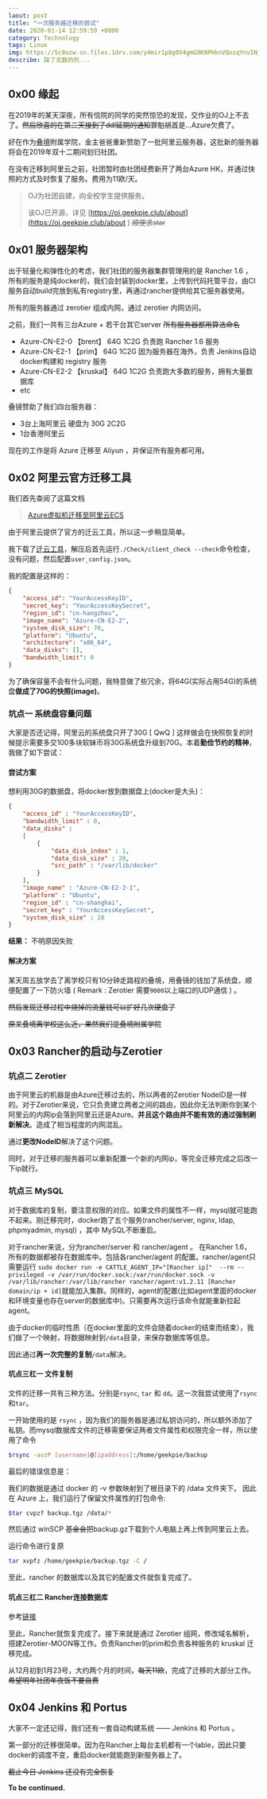 ```yaml
---
laout: post
title: "一次服务器迁移的尝试"
date: 2020-01-14 12:59:59 +0800
category: Technology
tags: Linux
img: https://5c8ozw.sn.files.1drv.com/y4mir1p8g0V4gmG9KNPHknVQozqYnvINjDau6z4QA-Hhic8O_-o7AyRw7TVp1Hrp_TTUMnq7sk90rIetYfGota354t-GU2d9cVV5mdH_RBvfYPxBgGncIleToT9gFPnsiD07A_rWTfXfQCJ924l5z8H8IkcQn4661SxgsBTsd4UDav1oJsU0m3coWiWJJfa4NCF3h_YUwDxFgmq-jS2D7Io3w?width=680&height=397&cropmode=none
describe: 踩了无数的坑...
---
```




## 0x00 缘起

在2019年的某天深夜，所有信院的同学的突然惊恐的发现，交作业的OJ上不去了。<del>然后欣喜的在第二天接到了ddl延期的通知</del>罪魁祸首是...Azure欠费了。



好在作为[叠境]([https://www.dgene.com](https://www.dgene.com/))附属学院，金主爸爸重新赞助了一批阿里云服务器，这批新的服务器将会在2019年双十二期间划归社团。



在没有迁移到阿里云之前，社团暂时由社团经费新开了两台Azure HK，并通过快照的方式及时恢复了服务。费用为11欧/天。



> OJ为社团自建，向全校学生提供服务。 
>
> 该OJ已开源，详见 [https://oj.geekpie.club/about](https://oj.geekpie.club/about )  <del>顺便求star</del>



## 0x01 服务器架构

出于轻量化和弹性化的考虑，我们社团的服务器集群管理用的是 Rancher 1.6 ，所有的服务是纯docker的，我们会封装到docker里，上传到代码托管平台，由CI服务自动build完放到私有registry里，再通过rancher提供给其它服务器使用。



所有的服务器通过 zerotier 组成内网，通过 zerotier 内网访问。




之前，我们一共有三台Azure + 若干台其它server <del>所有服务器都用算法命名</del>

- Azure-CN-E2-0 【brent﻿】            64G        1C2G        负责跑 Rancher 1.6  服务
- Azure-CN-E2-1 【prim﻿】             64G         1C2G        因为服务器在海外，负责 Jenkins自动docker构建和 registry 服务
- Azure-CN-E2-2 【kruskal﻿】         64G         1C2G        负责跑大多数的服务，拥有大量数据库
- etc



叠镜赞助了我们四台服务器：

- 3台上海阿里云 硬盘为 30G  2C2G
- 1台香港阿里云



现在的工作是将 Azure 迁移至 Aliyun ，并保证所有服务都可用。



## 0x02 阿里云官方迁移工具

我们首先查阅了这篇文档

> [Azure虚拟机迁移至阿里云ECS]( https://help.aliyun.com/document_detail/100959.html )



由于阿里云提供了官方的迁云工具，所以这一步稍显简单。



我下载了[迁云工具](https://help.aliyun.com/document_detail/62394.html?spm=a2c4g.11186623.2.18.6c1d7f90FuSH6T#section-twq-sxz-jfb)，解压后首先运行`./Check/client_check --check`命令检查，没有问题，然后配置` user_config.json `。

我的配置是这样的：

```json
{
    "access_id": "YourAccessKeyID",
    "secret_key": "YourAccessKeySecret",
    "region_id": "cn-hangzhou",
    "image_name": "Azure-CN-E2-2",
    "system_disk_size": 70,
    "platform": "Ubuntu",
    "architecture": "x86_64",
    "data_disks": [],
    "bandwidth_limit": 0
}
```

为了确保容量不会有什么问题，我特意做了些冗余，将64G(实际占用54G)的系统盘**做成了70G的快照(image)**。



### 坑点一    系统盘容量问题

大家是否还记得，阿里云的系统盘只开了30G [ QwQ ] 这样做会在快照恢复的时候提示需要多交100多块软妹币将30G系统盘升级到70G。本着**勤俭节约的精神**，我做了如下尝试： 



#### 尝试方案

想利用30G的数据盘，将docker放到数据盘上(docker是大头)：

```json
{
	"access_id" : "YourAccessKeyID",
	"bandwidth_limit" : 0,
	"data_disks" : 
	[
		{
			"data_disk_index" : 1,
			"data_disk_size" : 28,
			"src_path" : "/var/lib/docker"
		}
	],
	"image_name" : "Azure-CN-E2-2-1",
	"platform" : "Ubuntu",
	"region_id" : "cn-shanghai",
	"secret_key" : "YourAccessKeySecret",
	"system_disk_size" : 28
}

```

**结果：** 不明原因失败



#### 解决方案 

某天周五放学去了离学校只有10分钟走路程的叠境，用叠镜的钱加了系统盘，顺便配置了一下防火墙 ( Remark : Zerotier 需要`9000`以上端口的UDP通信 ) 。

<del>然后发现迁移过程中烧掉的流量钱可以扩好几次硬盘了</del>

<del>原来叠境离学校这么近，果然我们是叠境附属学院</del>




## 0x03 Rancher的启动与Zerotier

### 坑点二 Zerotier

由于阿里云的机器是由Azure迁移过去的，所以两者的Zerotier NodeID是一样的。对于Zerotier来说，它只负责建立两者之间的路由，因此你无法判断你到某个阿里云的内网ip会落到阿里云还是Azure。**并且这个路由并不能有效的通过强制刷新解决**。造成了相当程度的内网混乱。

通过**更改NodeID**解决了这个问题。

同时，对于迁移的服务器可以重新配置一个新的内网ip，等完全迁移完成之后改一下ip就行。



### 坑点三 MySQL

对于数据库的复制，要注意权限的对应。如果文件的属性不一样，mysql就可能跑不起来。刚迁移完时，docker跑了五个服务(rancher/server, nginx, ldap, phpmyadmin, mysql) ，其中 MySQL不断重启。



对于rancher来说，分为rancher/server 和 rancher/agent 。 在Rancher 1.6， 所有的数据都被存在数据库中。包括各rancher/agent 的配置。rancher/agent只需要运行 `sudo docker run -e CATTLE_AGENT_IP="[Rancher ip]"  --rm --privileged -v /var/run/docker.sock:/var/run/docker.sock -v /var/lib/rancher:/var/lib/rancher rancher/agent:v1.2.11 [Rancher domain/ip + id]`就能加入集群。同样的，agent的配置(比如agent里面的docker和环境变量也存在server的数据库中)。只需要再次运行该命令就能重新拉起agent。

由于docker的临时性质（在docker里面的文件会随着docker的结束而结束），我们做了一个映射，将数据映射到`/data`目录，来保存数据库等信息。

因此通过**再一次完整的复制**`/data`解决。



#### 坑点三杠一 文件复制

文件的迁移一共有三种方法。分别是`rsync`, `tar` 和 `dd`。这一次我尝试使用了`rsync` 和`tar`。



一开始使用的是 `rsync` ，因为我们的服务器是通过私钥访问的，所以额外添加了私钥。而mysql数据库文件的迁移需要保证两者文件属性和权限完全一样，所以使用了命令

```bash
$rsync -avzP [username]@[ipaddress]:/home/geekpie/backup
```

最后的错误信息是：

我们的数据是通过 docker 的 -v 参数映射到了根目录下的 /data 文件夹下。 因此在 Azure 上，我们运行了保留文件属性的打包命令:

```bash
$tar cvpzf backup.tgz /data/*
```

然后通过 winSCP <del>基金会</del>把backup.gz下载到个人电脑上再上传到阿里云上去。

运行命令进行复原

```bash
tar xvpfz /home/geekpie/backup.tgz -C /
```

至此，rancher 的数据库以及其它的配置文件就恢复完成了。



#### 坑点三杠二  Rancher连接数据库

参考[链接](https://rancher.com/docs/rancher/v1.6/en/faqs/server/#releasing-the-database-lock)



至此，Rancher就恢复完成了。接下来就是通过 Zerotier 组网，修改域名解析，搭建Zerotier-MOON等工作。负责Rancher的prim和负责各种服务的 kruskal 迁移完成。



从12月初到1月23号，大约两个月的时间，<del>每天11欧</del>，完成了迁移的大部分工作。<del>希望明年社团年夜饭不要自费</del>

## 0x04 Jenkins 和 Portus

大家不一定还记得，我们还有一套自动构建系统 —— Jenkins 和 Portus 。

第一部分的迁移很简单。因为在Rancher上每台主机都有一个lable，因此只要docker的调度不变，重启docker就能跑到新服务器上了。



<del>截止今日 Jenkins 还没有完全恢复</del>





**To be continued.**